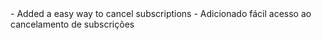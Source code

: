 <en-US>
- Added a easy way to cancel subscriptions
</en-US>
<pt-BR>
- Adicionado fácil acesso ao cancelamento de subscrições
</pt-BR>